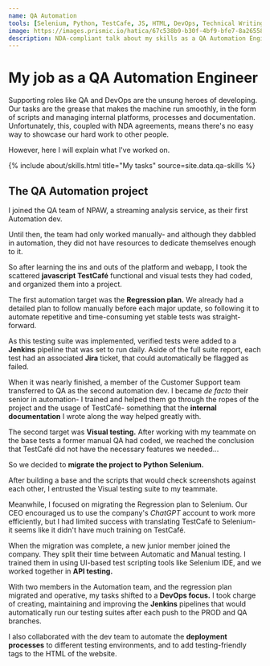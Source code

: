 ```yaml
---
name: QA Automation
tools: [Selenium, Python, TestCafe, JS, HTML, DevOps, Technical Writing, and more]
image: https://images.prismic.io/hatica/67c538b9-b30f-4bf9-bfe7-8a265581a393_Jenkins+Jira+Integration.png?auto=compress,format&rect=0,0,1800,1151&w=1200&h=767
description: NDA-compliant talk about my skills as a QA Automation Engineer.
---
```


# My job as a QA Automation Engineer

Supporting roles like QA and DevOps are the unsung heroes of developing. Our tasks are the grease that makes the machine run smoothly, in the form of scripts and managing internal platforms, processes and documentation. Unfortunately, this, coupled with NDA agreements, means there's no easy way to showcase our hard work to other people.

However, here I will explain what I've worked on.

{% include about/skills.html title="My tasks" source=site.data.qa-skills %}

## The QA Automation project

I joined the QA team of NPAW, a streaming analysis service, as their first Automation dev.

Until then, the team had only worked manually- and although they dabbled in automation, they did not have resources to dedicate themselves enough to it. 

So after learning the ins and outs of the platform and webapp, I took the scattered **javascript TestCafé** functional and visual tests they had coded, and organized them into a project.

The first automation target was the **Regression plan.** We already had a detailed plan to follow manually before each major update, so following it to automate repetitive and time-consuming yet stable tests was straight-forward.

As this testing suite was implemented, verified tests were added to a **Jenkins** pipeline that was set to run daily. Aside of the full suite report, each test had an associated **Jira** ticket, that could automatically be flagged as failed.

When it was nearly finished, a member of the Customer Support team transferred to QA as the second automation dev. I became *de facto* their senior in automation- I trained and helped them go through the ropes of the project and the usage of TestCafé- something that the **internal documentation** I wrote along the way helped greatly with.

The second target was **Visual testing.** After working with my teammate on the base tests a former manual QA had coded, we reached the conclusion that TestCafé did not have the necessary features we needed...

So we decided to **migrate the project to Python Selenium.**

After building a base and the scripts that would check screenshots against each other, I entrusted the Visual testing suite to my teammate.

Meanwhile, I focused on migrating the Regression plan to Selenium. Our CEO encouraged us to use the company's *ChatGPT* account to work more efficiently, but I had limited success with translating TestCafé to Selenium- it seems like it didn't have much training on TestCafé.

When the migration was complete, a new junior member joined the company. They split their time between Automatic and Manual testing. I trained them in using UI-based test scripting tools like Selenium IDE, and we worked together in **API testing.**

With two members in the Automation team, and the regression plan migrated and operative, my tasks shifted to a **DevOps focus.** I took charge of creating, maintaining and improving the **Jenkins** pipelines that would automatically run our testing suites after each push to the PROD and QA branches.

I also collaborated with the dev team to automate the **deployment processes** to different testing environments, and to add testing-friendly tags to the HTML of the website.
